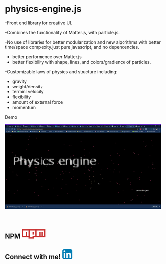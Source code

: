 
# physics-engine.js<br/>

-Front end library for creative UI. <br/>

-Combines the functionality of Matter.js, with particle.js.  <br/>

-No use of libraries for better modularization and new algorithms with better time/space complexity.just pure javascript, and no dependencies. <br/>
   - better performence over Matter.js
   - better flexibility with shape, lines, and colors/gradience of particles. <br/>
   
-Customizable laws of physics and structure including: 
   - gravity <br/>
   - weight/density <br/>
   - terminl velocity <br/>
   - flexibility <br/>
   - amount of external force <br/>
   - momentum <br/>

 Demo
 
![PE demo](./demo.gif)<br/>
<br/>
<br/>
## NPM [<img src="./npm.png">](https://www.npmjs.com/package/physics-engine.js)
## Connect with me! [<img src="./linkedin.png">](https://www.linkedin.com/in/keon-w-kim/)
                  

